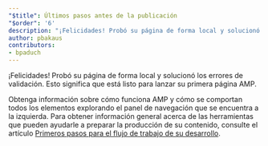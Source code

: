 ```yaml
---
"$title": Últimos pasos antes de la publicación
"$order": '6'
description: "¡Felicidades! Probó su página de forma local y solucionó los errores de validación. Esto significa que está listo para lanzar su primera página AMP."
author: pbakaus
contributors:
- bpaduch
---
```


¡Felicidades! Probó su página de forma local y solucionó los errores de validación. Esto significa que está listo para lanzar su primera página AMP.

Obtenga información sobre cómo funciona AMP y cómo se comportan todos los elementos explorando el panel de navegación que se encuentra a la izquierda. Para obtener información general acerca de las herramientas que pueden ayudarle a preparar la producción de su contenido, consulte el artículo [Primeros pasos para el flujo de trabajo de su desarrollo](https://developers.google.com/web/tools/setup/).
